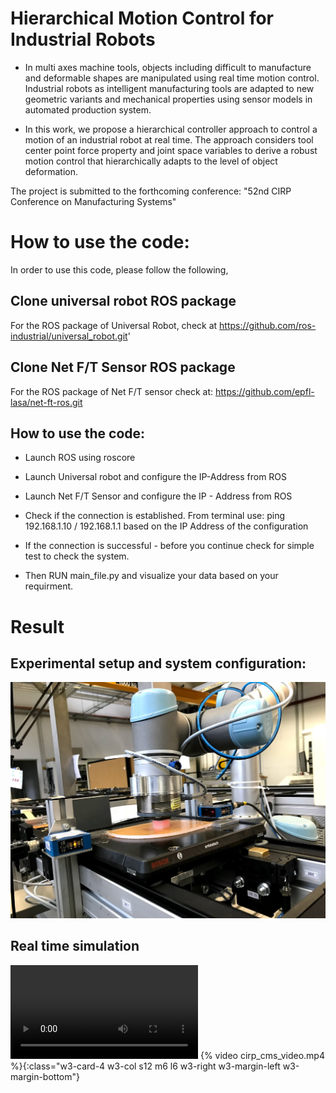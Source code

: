 # Hierarchical Motion Control for Industrial Robots 
- In multi axes machine tools, objects including difficult to manufacture and deformable shapes are manipulated using real time motion control. Industrial robots as intelligent manufacturing tools are adapted to new geometric variants and mechanical properties using sensor models in automated production system.

- In this work, we propose a hierarchical controller approach to control a motion of an industrial robot at real time. The approach considers tool center point force property and joint space variables to derive a robust motion control that hierarchically adapts to the level of object deformation.

The project is submitted to the forthcoming conference: "52nd CIRP Conference on Manufacturing Systems"


# How to use the code:
In order to use this code, please follow the following,
## Clone universal robot ROS package 
For the ROS package of Universal Robot, check at https://github.com/ros-industrial/universal_robot.git'

## Clone Net F/T Sensor ROS package 
For the ROS package of Net F/T sensor check at: https://github.com/epfl-lasa/net-ft-ros.git

## How to use the code: 
- Launch ROS using roscore

- Launch Universal robot and configure the IP-Address from ROS 

- Launch Net F/T Sensor and configure the IP - Address from ROS

- Check if the connection is established. From terminal use: ping 192.168.1.10 / 192.168.1.1 based on the IP Address of the configuration

- If the connection is successful - before you continue check for simple test to check the system.

- Then RUN main_file.py and visualize your data based on your requirment. 

# Result

## Experimental setup and system configuration:

![Experimental_setup](IMG_1351.jpg)


## Real time simulation 

![Robot_Simulation](cirp_cms_video.mp4)
{% video cirp_cms_video.mp4 %}{:class="w3-card-4 w3-col s12 m6 l6 w3-right w3-margin-left w3-margin-bottom"}

